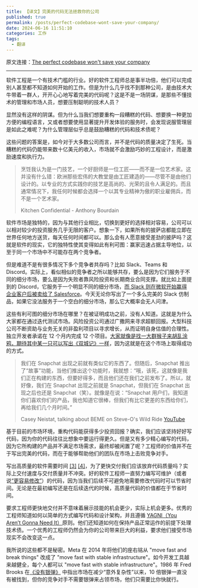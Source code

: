 ```yaml
---
title: 【译文】完美的代码无法拯救你的公司
published: true
permalink: /posts/perfect-codebase-wont-save-your-company/
date: 2024-06-16 11:51:10
categories: 工作
tags:
  - 翻译
---
```


原文连接：[The perfect codebase won't save your company](https://www.catalystmonitor.com/blog/perfect-codebase-wont-save-your-company)

---

软件工程是一个有技术门槛的行业。好的软件工程师总是事半功倍，他们可以完成别人甚至都不知道如何开始的工作。但是为什么几乎找不到那种公司，是由技术大牛带着一群人，开开心心地写着完美的代码呢？这是不是一场阴谋，是那些不懂技术的管理和市场人员，想要压制聪明的技术人员？

显然没有这样的阴谋。但为什么当我们想要重构一段糟糕的代码、想要换一种更加方便的编程语言，又或者想要使用显著提升开发体验的服务时，会发现说服管理层是如此之难呢？为什么管理层似乎总是鼓励糟糕的代码和技术债呢？

这些问题的答案是，如今对于大多数公司而言，并不是代码的质量决定了生死。当糟糕的代码仍能带来数十亿美元的收入，市场就不会激励巧妙的工程设计，而是激励速度和执行力。

> 烹饪我认为是一门技艺，一个好厨师是一位工匠——而不是一位艺术家。这并没有什么错：欧洲那些宏伟的大教堂是由工匠建造的——尽管不是由他们设计的。以专业的方式实践你的技艺是高尚的、光荣的且令人满足的。而且通常情况下，我任何时候都会选择一个以其专业精神为傲的职业雇佣兵，而不是一个艺术家。
>
> Kitchen Confidential - Anthony Bourdain

软件市场是独特的，因为与其他行业相比，切换到更好的选择相对容易，公司可以以相对较少的投资服务几乎无限的客户。想象一下，如果所有的披萨店都能立即在世界任何地方送货，每天任何时间都可以。那么会有人愿意接受差劲的披萨吗？这就是软件的现实，它的独特性使其变得如此有利可图：赢家迅速占据主导地位，以至于同一个市场中不可能存在两个竞争者。

但是难道不是有很多情况下多个竞争者共存吗？比如 Slack、Teams 和 Discord。实际上，看似相似的竞争者之所以能够共存，要么是因为它们服务于不同的细分市场，要么是因为失败者靠风险投资和长期商业合同支撑。就比如上面提到的 Discord，它服务于一个明显不同的细分市场，[而 Slack 则在微软开始赢得企业客户后被卖给了 Salesforce](https://www.theverge.com/22150313/how-microsoft-crushed-slack-salesforce-acquisition)。今天无论你写出了一个多么完美的 Slack 仿制品，如果它没法服务于一个空白的细分市场，那么它大概率会无人问津。

这些有利可图的细分市场在哪里？在被证明成功之前，没有人知道。这就是为什么大家都在通过迭代测试市场。风险投资公司通过广撒网来寻求超额回报。大型科技公司不断资助与业务无关的非盈利项目以寻求增长，从而证明自身估值的合理性。独立开发者承诺在 12 个月内完成 12 个项目。[大家就像是找一大群猴子来胡乱涂鸦，期待其中某一只可以写出《双城记》一样](https://en.wikipedia.org/wiki/Infinite_monkey_theorem_in_popular_culture)，因为这就是在这个市场上取得成功的方式。

> 我们在 Snapchat 出现之前就有类似它的东西了。但随后，Snapchat 推出了“故事”功能，当他们推出这个功能时，我就想：“哦，该死，这就像是我们正在构建的东西，但要好得多，而且他们还在我们之前发布了。所以，就好像，我们在 Snapchat 出现之前就是 Snapchat，但我们在 Snapchat 出现之后也还是 Snapchat（笑）。就像是在说：“Snapchat 用户们，我知道你们喜欢你们的产品，我也知道它很棒，但我们有比它更差的东西给你们，再给我们几个月时间。”
>
> Casey Neistat, talking about BEME on Steve-O's Wild Ride [YouTube](https://www.youtube.com/watch?v=SU5PRsSvo2E)

基于目前的市场环境，重构代码能获得多少投资回报？确实，我们应该坚持好好写代码，因为你的代码往往比想象中要运行得更久。但是又有多少精心编写的代码，因为它所构建的产品并不满足市场需求，最终却被闲置了呢？工程师的价值并不在于写出完美的代码，而在于能够帮助他们的团队在市场上击败竞争对手。

写出高质量的软件需要时间 [[3]](https://www.joelonsoftware.com/2001/07/21/good-software-takes-ten-years-get-used-to-it/) [[4]](https://www.reddit.com/r/programming/comments/uu5a5k/why_building_software_takes_time/)，为了更快交付我们应该放弃代码质量吗？实际上交付速度与交付质量并不冲突。好的软件工程师一直努力编写可维护（或者说[“更容易修改”](https://pragprog.com/titles/tpp20/the-pragmatic-programmer-20th-anniversary-edition/)）的代码，因为当我们后续不可避免地需要修改代码时可以节省时间。无论是在最初编写还是在后续迭代的时候，高质量代码的价值都在于节省时间。

要求工程师更快地交付并不意味着展示技能的机会更少，实际上机会更多。优秀的工程师知道如何以简单的方式编写代码和设计架构，并且遵循 [YAGNI（You Aren’t Gonna Need It）](https://en.wikipedia.org/wiki/You_aren%27t_gonna_need_it)原则。他们还知道如何在保持产品正常运作的前提下处理技术债。一个优秀的工程师仍然会为你的公司带来巨大的利益，要求他们接受市场现实不会改变这一点。

我所说的这些都不是秘密。Meta 在 2014 年将他们的座右铭从 "move fast and break things" 改成了 "move fast with stable infrastructure"。如今开发工具越来越健全，每个人都可以 "move fast with stable infrastructure"。1986 年 Fred Brooks 在[《没有银弹》](https://en.wikipedia.org/wiki/No_Silver_Bullet) 中指出市场在减少“意外复杂性”以来，10 倍银弹一直没有被找到，但你的竞争对手不需要银弹来占领市场，他们只需要比你快就行。

